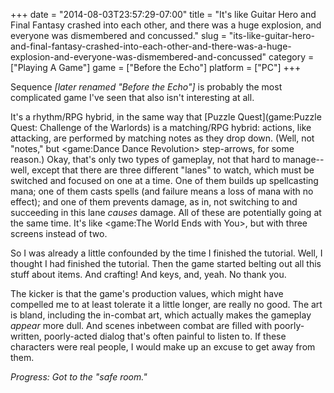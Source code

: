 +++
date = "2014-08-03T23:57:29-07:00"
title = "It's like Guitar Hero and Final Fantasy crashed into each other, and there was a huge explosion, and everyone was dismembered and concussed."
slug = "its-like-guitar-hero-and-final-fantasy-crashed-into-each-other-and-there-was-a-huge-explosion-and-everyone-was-dismembered-and-concussed"
category = ["Playing A Game"]
game = ["Before the Echo"]
platform = ["PC"]
+++

Sequence <i>[later renamed "Before the Echo"]</i> is probably the most complicated game I've seen that also isn't interesting at all.

It's a rhythm/RPG hybrid, in the same way that [Puzzle Quest](game:Puzzle Quest: Challenge of the Warlords) is a matching/RPG hybrid: actions, like attacking, are performed by matching notes as they drop down.  (Well, not "notes," but <game:Dance Dance Revolution> step-arrows, for some reason.)  Okay, that's only two types of gameplay, not that hard to manage-- well, except that there are three different "lanes" to watch, which must be switched and focused on one at a time.  One of them builds up spellcasting mana; one of them casts spells (and failure means a loss of mana with no effect); and one of them prevents damage, as in, not switching to and succeeding in this lane <i>causes</i> damage.  All of these are potentially going at the same time.  It's like <game:The World Ends with You>, but with three screens instead of two.

So I was already a little confounded by the time I finished the tutorial.  Well, I thought I had finished the tutorial.  Then the game started belting out all this stuff about items.  And crafting!  And keys, and, yeah.  No thank you.

The kicker is that the game's production values, which might have compelled me to at least tolerate it a little longer, are really no good.  The art is bland, including the in-combat art, which actually makes the gameplay <i>appear</i> more dull.  And scenes inbetween combat are filled with poorly-written, poorly-acted dialog that's often painful to listen to.  If these characters were real people, I would make up an excuse to get away from them.

<i>Progress: Got to the "safe room."</i>
